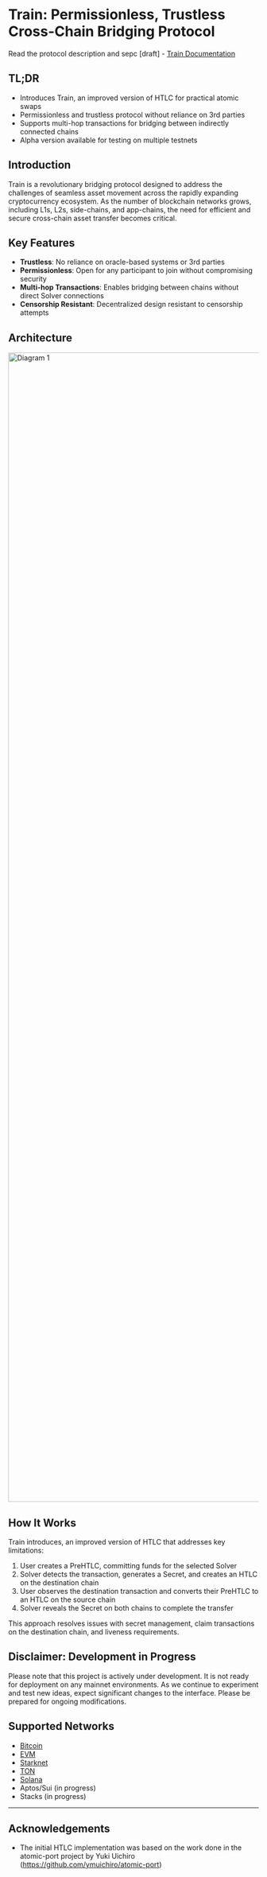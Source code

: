 # Train: Permissionless, Trustless Cross-Chain Bridging Protocol

Read the protocol description and sepc [draft] - [Train Documentation](https://docs.train.tech/)

## TL;DR

- Introduces Train, an improved version of HTLC for practical atomic swaps
- Permissionless and trustless protocol without reliance on 3rd parties
- Supports multi-hop transactions for bridging between indirectly connected chains
- Alpha version available for testing on multiple testnets

## Introduction

Train is a revolutionary bridging protocol designed to address the challenges of seamless asset movement across the rapidly expanding cryptocurrency ecosystem. As the number of blockchain networks grows, including L1s, L2s, side-chains, and app-chains, the need for efficient and secure cross-chain asset transfer becomes critical.

## Key Features

- **Trustless**: No reliance on oracle-based systems or 3rd parties
- **Permissionless**: Open for any participant to join without compromising security
- **Multi-hop Transactions**: Enables bridging between chains without direct Solver connections
- **Censorship Resistant**: Decentralized design resistant to censorship attempts

## Architecture

<img width="2312" alt="Diagram 1" src="https://github.com/user-attachments/assets/d004b399-bbe8-4138-ab01-56b8ee5a06c9" />


## How It Works

Train introduces, an improved version of HTLC that addresses key limitations:

1. User creates a PreHTLC, committing funds for the selected Solver
2. Solver detects the transaction, generates a Secret, and creates an HTLC on the destination chain
3. User observes the destination transaction and converts their PreHTLC to an HTLC on the source chain
4. Solver reveals the Secret on both chains to complete the transfer

This approach resolves issues with secret management, claim transactions on the destination chain, and liveness requirements.


## Disclaimer: Development in Progress

Please note that this project is actively under development. It is not ready for deployment on any mainnet environments.
As we continue to experiment and test new ideas, expect significant changes to the interface. Please be prepared for ongoing modifications.

## Supported Networks

- [Bitcoin](./chains/bitcoin/README.md)
- [EVM](./chains/evm/README.md)
- [Starknet](./chains/starknet/README.md)
- [TON](./chains/ton/README.md)
- [Solana](./chains/solana/README.md)
- Aptos/Sui (in progress)
- Stacks (in progress)

---

## Acknowledgements

- The initial HTLC implementation was based on the work done in the atomic-port project by Yuki Uichiro (https://github.com/ymuichiro/atomic-port)
